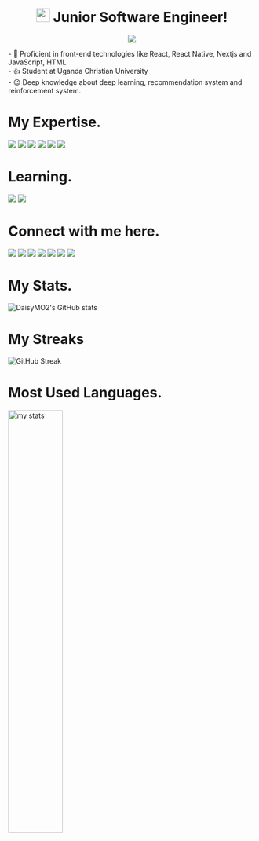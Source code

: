 <h1 align="center">
  <img src="https://media.giphy.com/media/hvRJCLFzcasrR4ia7z/giphy.gif" width="28">
  Junior Software Engineer!
 
</h1>

<p align="center">
  <img src="https://github.com/anjiri1684/anjiri1684/blob/main/Logo.gif" />
</p>



<div>
- 🌱 Proficient in front-end technologies like React, React Native, Nextjs and JavaScript, HTML <br/>
- 👍 Student at Uganda Christian University <br/>
- 😉 Deep knowledge about deep learning, recommendation system and reinforcement system.</br>
</div>

# My Expertise.

<img src='https://img.shields.io/badge/Python-FFD43B?style=for-the-badge&logo=python&logoColor=blue'> <img src='https://img.shields.io/badge/HTML5-E34F26?style=for-the-badge&logo=html5&logoColor=white'> <img src='https://img.shields.io/badge/JavaScript-323330?style=for-the-badge&logo=javascript&logoColor=F7DF1E'> <img src='https://img.shields.io/badge/React_Native-20232A?style=for-the-badge&logo=react&logoColor=61DAFB'> <img src='https://img.shields.io/badge/React-20232A?style=for-the-badge&logo=react&logoColor=61DAFB'> <img src=' https://img.shields.io/badge/Kotlin-B125EA?style=for-the-badge&logo=kotlin&logoColor=white'> 
 
# Learning.
<img src='https://img.shields.io/badge/CISCO-1BA0D7?style=for-the-badge&logo=cisco&logoColor=white'> <img src='https://img.shields.io/badge/Codecademy-FFF0E5?style=for-the-badge&logo=codecademy&logoColor=303347'> 

# Connect with me here.
<img src='https://img.shields.io/badge/GitHub-100000?style=for-the-badge&logo=github&logoColor=white'> <img src='https://img.shields.io/badge/Twitter-1DA1F2?style=for-the-badge&logo=twitter&logoColor=white'> <img src='https://img.shields.io/badge/X-000000?style=for-the-badge&logo=x&logoColor=white'> <img src='https://img.shields.io/badge/LinkedIn-0077B5?style=for-the-badge&logo=linkedin&logoColor=white'> <img src='https://img.shields.io/badge/Behance-0054F7?style=for-the-badge&logo=behance&logoColor=white'> <img src='https://img.shields.io/badge/Slack-4A154B?style=for-the-badge&logo=slack&logoColor=white'> <img src='https://img.shields.io/badge/Snapchat-FFFC00?style=for-the-badge&logo=snapchat&logoColor=white'>

# My Stats.
![DaisyMO2's GitHub stats](https://github-readme-stats.vercel.app/api?username=DaisyMO2&show_icons=true&theme=radical) 

# My Streaks
![GitHub Streak](https://streak-stats.demolab.com?user=DaisyMO2&theme=radical) 

# Most Used Languages. 
<img  alt="my stats" align = "left" width = "47%" src ="https://github-readme-stats.vercel.app/api/top-langs/?username=DaisyMO2&layout=compact&bg_color=ffffff00&text_color=ffffff"/> 
